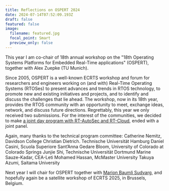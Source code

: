 ```yaml
---
title: Reflections on OSPERT 2024
date: 2024-07-14T07:52:09.193Z
draft: false
featured: false
image:
  filename: featured.jpg
  focal_point: Smart
  preview_only: false
---
```

T﻿his year I am co-chair of 18th annual workshop on the "18th Operating Systems Platforms for Embedded Real-Time applications" (OSPERT), together with Alex Zuepke (TU Munich).

Since 2005, OSPERT is a well-known ECRTS workshop and forum for researchers and engineers working on (and with) Real-Time Operating Systems (RTOSes) to present advances and trends in RTOS technology, to promote new and existing initiatives and projects, and to identify and discuss the challenges that lie ahead. The workshop, now in its 18th year, provides the RTOS community with an opportunity to meet, exchange ideas, network, and discuss future directions. Regrettably, t﻿his year we only received two submissions. For the interest of the communities, we decided to make [a joint day program with RT-AutoSec and RT-Cloud](https://www.ecrts.org/workshops/ospert24/), ended with a joint panel.

Again, m﻿any thanks to the technical program committee:
Catherine Nemitz, Davidson College
Christian Dietrich. Technische Universität Hamburg
Daniel Casini, Scuola Superiore Sant’Anna
Gedare Bloom, University of Colorado at Colorado Springs
Junjie Shi, Technische Universität Dortmund
Marine Sauze-Kadar, CEA-Leti
Mohamed Hassan, McMaster University
Takuya Azumi, Saitama University

N﻿ext year I will chair for OSPERT together with [Marion Baumli Sudvarg](https://www.sudvarg.com/), and hopefully again be a satellite workshop of ECRTS 2025, in Brussels, Belgium.